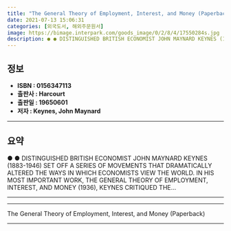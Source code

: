 ```yaml
---
title: "The General Theory of Employment, Interest, and Money (Paperback)"
date: 2021-07-13 15:06:31
categories: [외국도서, 해외주문원서]
image: https://bimage.interpark.com/goods_image/0/2/8/4/17550284s.jpg
description: ● ● DISTINGUISHED BRITISH ECONOMIST JOHN MAYNARD KEYNES (1883-1946) SET OFF A SERIES OF MOVEMENTS THAT DRAMATICALLY ALTERED THE WAYS IN WHICH ECONOMISTS VIEW
---
```


## **정보**

- **ISBN : 0156347113**
- **출판사 : Harcourt**
- **출판일 : 19650601**
- **저자 : Keynes, John Maynard**

------



## **요약**

●  ●  DISTINGUISHED BRITISH ECONOMIST JOHN MAYNARD KEYNES (1883-1946) SET OFF A SERIES OF MOVEMENTS THAT DRAMATICALLY ALTERED THE WAYS IN WHICH ECONOMISTS VIEW THE WORLD. IN HIS MOST IMPORTANT WORK, THE GENERAL THEORY OF EMPLOYMENT, INTEREST, AND MONEY (1936), KEYNES CRITIQUED THE... 

------



------


The General Theory of Employment, Interest, and Money (Paperback) 

------


